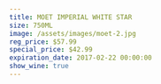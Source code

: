 ```yaml
---
title: MOET IMPERIAL WHITE STAR
size: 750ML
image: /assets/images/moet-2.jpg
reg_price: $57.99
special_price: $42.99
expiration_date: 2017-02-22 00:00:00
show_wine: true
---
```




